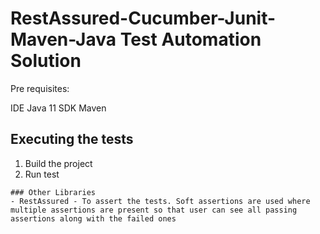 # RestAssured-Cucumber-Junit-Maven-Java Test Automation Solution


Pre requisites:

IDE
Java 11 SDK
Maven

## Executing the tests
1. Build the project
2. Run test


````
### Other Libraries 
- RestAssured - To assert the tests. Soft assertions are used where multiple assertions are present so that user can see all passing assertions along with the failed ones
